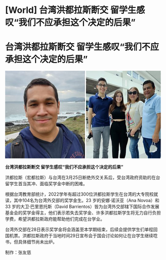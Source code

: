 # [World] 台湾洪都拉斯断交 留学生感叹“我们不应承担这个决定的后果”

#  台湾洪都拉斯断交 留学生感叹“我们不应承担这个决定的后果”

![](p0fcvvs6.jpg)

**台湾洪都拉斯断交 留学生感叹“我们不应承担这个决定的后果”**


洪都拉斯（宏都拉斯）与台湾在3月25日断绝外交关系后，受台湾政府资助的在台留学生首当其冲、面临奖学金中断的困难。

根据台湾教育部统计，2022学年有超过300位洪都拉斯学生在台湾的大专院校就读，其中104名为台湾外交部的奖学金生。23 岁的安娜·诺沃亚（Ana Novoa）和 33 岁的大卫·巴里恩托斯（David Barrientos）皆为台湾外交部辖下国际合作发展基金会的奖学金得主，他们表示若失去奖学金、许多洪都拉斯学生将无力自行负担学费，希望洪都拉斯政府能帮助他们完成在台学业。

台湾外交部在28日表示奖学金将会涵盖至本学期结束，后续会提供学生们单程回国机票。洪都拉斯政府于当地时间29日宣布会于国会讨论如何让在台学生继续唸书，但具体细节尚未出炉。

制作：张友慈



